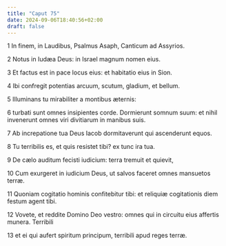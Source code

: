 ```yaml
---
title: "Caput 75"
date: 2024-09-06T18:40:56+02:00
draft: false
---
```




1 In finem, in Laudibus, Psalmus Asaph, Canticum ad Assyrios.

2 Notus in Iudæa Deus: in Israel magnum nomen eius.

3 Et factus est in pace locus eius: et habitatio eius in Sion.

4 Ibi confregit potentias arcuum, scutum, gladium, et bellum.

5 Illuminans tu mirabiliter a montibus æternis:

6 turbati sunt omnes insipientes corde. Dormierunt somnum suum: et nihil invenerunt omnes viri divitiarum in manibus suis.

7 Ab increpatione tua Deus Iacob dormitaverunt qui ascenderunt equos.

8 Tu terribilis es, et quis resistet tibi? ex tunc ira tua.

9 De cælo auditum fecisti iudicium: terra tremuit et quievit,

10 Cum exurgeret in iudicium Deus, ut salvos faceret omnes mansuetos terræ.

11 Quoniam cogitatio hominis confitebitur tibi: et reliquiæ cogitationis diem festum agent tibi.

12 Vovete, et reddite Domino Deo vestro: omnes qui in circuitu eius affertis munera. Terribili

13 et ei qui aufert spiritum principum, terribili apud reges terræ.

